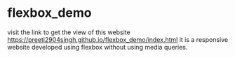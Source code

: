# flexbox_demo
visit the link to get the view of this website https://preeti2904singh.github.io/flexbox_demo/index.html
it is a responsive website developed using flexbox without using media queries.
